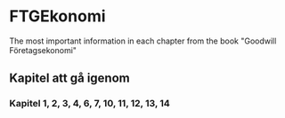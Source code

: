 # FTGEkonomi
The most important information in each chapter from the book "Goodwill Företagsekonomi"

## Kapitel att gå igenom
### Kapitel 1, 2, 3, 4, 6, 7, 10, 11, 12, 13, 14
